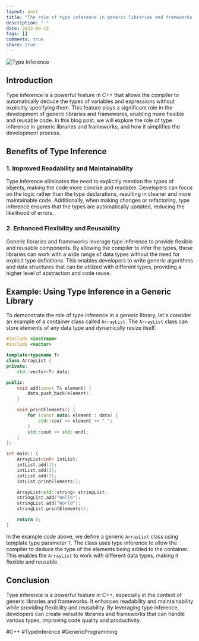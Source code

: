 ```yaml
---
layout: post
title: "The role of type inference in generic libraries and frameworks in C++"
description: " "
date: 2023-09-15
tags: []
comments: true
share: true
---
```


![Type Inference](https://images.unsplash.com/photo-1552745128-6fc00f5ac80a)

## Introduction

Type inference is a powerful feature in C++ that allows the compiler to automatically deduce the types of variables and expressions without explicitly specifying them. This feature plays a significant role in the development of generic libraries and frameworks, enabling more flexible and reusable code. In this blog post, we will explore the role of type inference in generic libraries and frameworks, and how it simplifies the development process.

## Benefits of Type Inference

### 1. Improved Readability and Maintainability

Type inference eliminates the need to explicitly mention the types of objects, making the code more concise and readable. Developers can focus on the logic rather than the type declarations, resulting in cleaner and more maintainable code. Additionally, when making changes or refactoring, type inference ensures that the types are automatically updated, reducing the likelihood of errors.

### 2. Enhanced Flexibility and Reusability

Generic libraries and frameworks leverage type inference to provide flexible and reusable components. By allowing the compiler to infer the types, these libraries can work with a wide range of data types without the need for explicit type definitions. This enables developers to write generic algorithms and data structures that can be utilized with different types, providing a higher level of abstraction and code reuse.

## Example: Using Type Inference in a Generic Library

To demonstrate the role of type inference in a generic library, let's consider an example of a container class called `ArrayList`. The `ArrayList` class can store elements of any data type and dynamically resize itself.

```cpp
#include <iostream>
#include <vector>

template<typename T>
class ArrayList {
private:
    std::vector<T> data;

public:
    void add(const T& element) {
        data.push_back(element);
    }

    void printElements() {
        for (const auto& element : data) {
            std::cout << element << " ";
        }
        std::cout << std::endl;
    }
};

int main() {
    ArrayList<int> intList;
    intList.add(1);
    intList.add(2);
    intList.add(3);
    intList.printElements();

    ArrayList<std::string> stringList;
    stringList.add("Hello");
    stringList.add("World");
    stringList.printElements();

    return 0;
}
```

In the example code above, we define a generic `ArrayList` class using template type parameter `T`. The class uses type inference to allow the compiler to deduce the type of the elements being added to the container. This enables the `ArrayList` to work with different data types, making it flexible and reusable.

## Conclusion

Type inference is a powerful feature in C++, especially in the context of generic libraries and frameworks. It enhances readability and maintainability while providing flexibility and reusability. By leveraging type inference, developers can create versatile libraries and frameworks that can handle various types, improving code quality and productivity.

#C++ #TypeInference #GenericProgramming